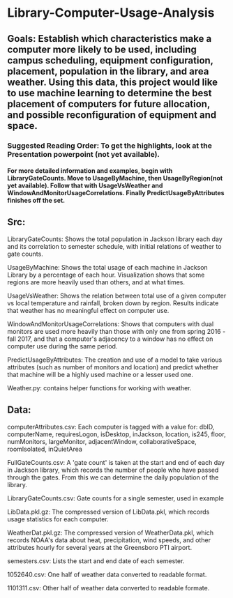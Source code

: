 # Library-Computer-Usage-Analysis




## Goals: Establish which characteristics make a computer more likely to be used, including campus scheduling, equipment configuration, placement, population in the library, and area weather. Using this data, this project would like to use machine learning to determine the best placement of computers for future allocation, and possible reconfiguration of equipment and space.

### Suggested Reading Order: To get the highlights, look at the Presentation powerpoint (not yet available). 
#### For more detailed information and examples, begin with LibraryGateCounts. Move to UsageByMachine, then UsageByRegion(not yet available). Follow that with UsageVsWeather and WindowAndMonitorUsageCorrelations. Finally PredictUsageByAttributes finishes off the set.

## Src:

LibraryGateCounts: Shows the total population in Jackson library each day and its correlation to semester schedule, with initial relations of weather to gate counts.

UsageByMachine: Shows the total usage of each machine in Jackson Library by a percentage of each hour. Visualization shows that some regions are more heavily used than others, and at what times.

UsageVsWeather: Shows the relation between total use of a given computer vs local temperature and rainfall, broken down by region. Results indicate that weather has no meaningful effect on computer use.

WindowAndMonitorUsageCorrelations: Shows that computers with dual monitors are used more heavily than those with only one from spring 2016 - fall 2017, and that a computer's adjacency to a window has no effect on computer use during the same period.

PredictUsageByAttributes: The creation and use of a model to take various attributes (such as number of monitors and location) and predict whether that machine will be a highly used machine or a lesser used one.

Weather.py: contains helper functions for working with weather.

## Data:

computerAttributes.csv: Each computer is tagged with a value for: dbID, computerName, requiresLogon, isDesktop, inJackson, location, is245, floor, numMonitors, largeMonitor, adjacentWindow, collaborativeSpace, roomIsolated, inQuietArea

FullGateCounts.csv: A 'gate count' is taken at the start and end of each day in Jackson library, which records the number of people who have passed through the gates. From this we can determine the daily population of the library.

LibraryGateCounts.csv: Gate counts for a single semester, used in example

LibData.pkl.gz: The compressed version of LibData.pkl, which records usage statistics for each computer.

WeatherDat.pkl.gz: The compressed version of WeatherData.pkl, which records NOAA's data about heat, precipitation, wind speeds, and other attributes hourly for several years at the Greensboro PTI airport.

semesters.csv: Lists the start and end date of each semester.

1052640.csv: One half of weather data converted to readable format.

1101311.csv: Other half of weather data converted to readable formate.

